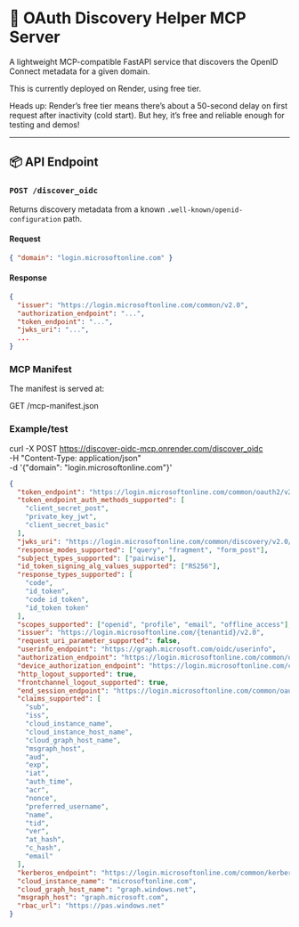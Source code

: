 # 🔐 OAuth Discovery Helper MCP Server

A lightweight MCP-compatible FastAPI service that discovers the OpenID Connect metadata for a given domain.

This is currently deployed on Render, using free tier. 

Heads up: Render’s free tier means there’s about a 50-second delay on first request after inactivity (cold start). But hey, it’s free and reliable enough for testing and demos!

---

## 📦 API Endpoint

### `POST /discover_oidc`

Returns discovery metadata from a known `.well-known/openid-configuration` path.

#### Request

```json
{ "domain": "login.microsoftonline.com" }
```

#### Response

```json
{
  "issuer": "https://login.microsoftonline.com/common/v2.0",
  "authorization_endpoint": "...",
  "token_endpoint": "...",
  "jwks_uri": "...",
  ...
}
```

### MCP Manifest

The manifest is served at:

GET /mcp-manifest.json

### Example/test

curl -X POST https://discover-oidc-mcp.onrender.com/discover_oidc \
  -H "Content-Type: application/json" \
  -d '{"domain": "login.microsoftonline.com"}'

```json
{
  "token_endpoint": "https://login.microsoftonline.com/common/oauth2/v2.0/token",
  "token_endpoint_auth_methods_supported": [
    "client_secret_post",
    "private_key_jwt",
    "client_secret_basic"
  ],
  "jwks_uri": "https://login.microsoftonline.com/common/discovery/v2.0/keys",
  "response_modes_supported": ["query", "fragment", "form_post"],
  "subject_types_supported": ["pairwise"],
  "id_token_signing_alg_values_supported": ["RS256"],
  "response_types_supported": [
    "code",
    "id_token",
    "code id_token",
    "id_token token"
  ],
  "scopes_supported": ["openid", "profile", "email", "offline_access"],
  "issuer": "https://login.microsoftonline.com/{tenantid}/v2.0",
  "request_uri_parameter_supported": false,
  "userinfo_endpoint": "https://graph.microsoft.com/oidc/userinfo",
  "authorization_endpoint": "https://login.microsoftonline.com/common/oauth2/v2.0/authorize",
  "device_authorization_endpoint": "https://login.microsoftonline.com/common/oauth2/v2.0/devicecode",
  "http_logout_supported": true,
  "frontchannel_logout_supported": true,
  "end_session_endpoint": "https://login.microsoftonline.com/common/oauth2/v2.0/logout",
  "claims_supported": [
    "sub",
    "iss",
    "cloud_instance_name",
    "cloud_instance_host_name",
    "cloud_graph_host_name",
    "msgraph_host",
    "aud",
    "exp",
    "iat",
    "auth_time",
    "acr",
    "nonce",
    "preferred_username",
    "name",
    "tid",
    "ver",
    "at_hash",
    "c_hash",
    "email"
  ],
  "kerberos_endpoint": "https://login.microsoftonline.com/common/kerberos",
  "cloud_instance_name": "microsoftonline.com",
  "cloud_graph_host_name": "graph.windows.net",
  "msgraph_host": "graph.microsoft.com",
  "rbac_url": "https://pas.windows.net"
}

```
